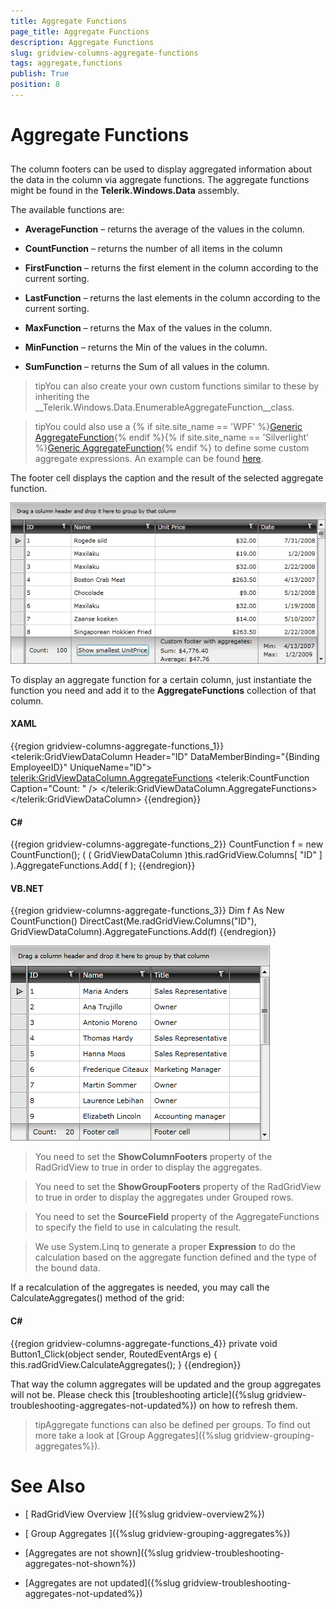 ```yaml
---
title: Aggregate Functions
page_title: Aggregate Functions
description: Aggregate Functions
slug: gridview-columns-aggregate-functions
tags: aggregate,functions
publish: True
position: 8
---
```


# Aggregate Functions



## 

The column footers can be used to display aggregated information about the data in the column via aggregate functions. The aggregate functions might be found in the __Telerik.Windows.Data__ assembly.

The available functions are:

* __AverageFunction__ – returns the average of the values in the column. 


* __CountFunction__ – returns the number of all items in the column 


* __FirstFunction__ – returns the first element in the column according to the current sorting. 


* __LastFunction__ – returns the last elements in the column according to the current sorting. 


* __MaxFunction__ – returns the Max of the values in the column. 


* __MinFunction__ – returns the Min of the values in the column. 


* __SumFunction__ – returns the Sum of all values in the column. 

>tipYou can also create your own custom functions similar to these by inheriting the __Telerik.Windows.Data.EnumerableAggregateFunction__class.

>tipYou could also use a 
          {% if site.site_name == 'WPF' %}[Generic AggregateFunction](http://www.telerik.com/help/wpf/allmembers_t_telerik_windows_data_aggregatefunction_2.html){% endif %}{% if site.site_name == 'Silverlight' %}[Generic AggregateFunction](http://www.telerik.com/help/silverlight/allmembers_t_telerik_windows_data_aggregatefunction_2.html){% endif %}
            to define some custom aggregate expressions. An example can be found [here](http://demos.telerik.com/silverlight/#GridView/CustomAggregates ).

The footer cell displays the caption and the result of the selected aggregate function.

![](images/RadGridView_Aggregate_Functions.png)

To display an aggregate function for a certain column, just instantiate the function you need and add it to the __AggregateFunctions__ collection of that column.

#### __XAML__

{{region gridview-columns-aggregate-functions_1}}
	<telerik:GridViewDataColumn Header="ID"
	                                DataMemberBinding="{Binding EmployeeID}"
	                                UniqueName="ID">
				<telerik:GridViewDataColumn.AggregateFunctions>
					<telerik:CountFunction Caption="Count: " />
				</telerik:GridViewDataColumn.AggregateFunctions>
	</telerik:GridViewDataColumn>
	{{endregion}}



#### __C#__

{{region gridview-columns-aggregate-functions_2}}
	CountFunction f = new CountFunction();
	( ( GridViewDataColumn )this.radGridView.Columns[ "ID" ] ).AggregateFunctions.Add( f );
	{{endregion}}



#### __VB.NET__

{{region gridview-columns-aggregate-functions_3}}
	Dim f As New CountFunction()
	DirectCast(Me.radGridView.Columns("ID"), GridViewDataColumn).AggregateFunctions.Add(f)
	{{endregion}}



![](images/RadGridView_Aggregate_Functions_010.png)

>You need to set the __ShowColumnFooters__ property of the RadGridView to true in order to display the aggregates.
            

>You need to set the __ShowGroupFooters__ property of the RadGridView to true in order to display the aggregates under Grouped rows.
            

>You need to set the __SourceField__ property of the AggregateFunctions to specify the field to use in calculating the result.
            

>We use System.Linq to generate a proper __Expression__ to do the calculation based on the aggregate function defined and the type of the bound data.
          

If a recalculation of the aggregates is needed, you may call the CalculateAggregates() method of the grid:

#### __C#__

{{region gridview-columns-aggregate-functions_4}}
	private void Button1_Click(object sender, RoutedEventArgs e)
	{
	   this.radGridView.CalculateAggregates();
	}
	{{endregion}}



That way the column aggregates will be updated and the group aggregates will not be. Please check this [troubleshooting article]({%slug gridview-troubleshooting-aggregates-not-updated%}) on how to refresh them.
        

>tipAggregate functions can also be defined per groups. To find out more take a look at [Group Aggregates]({%slug gridview-grouping-aggregates%}).

# See Also

 * [
        RadGridView Overview
      ]({%slug gridview-overview2%})

 * [
        Group Aggregates
      ]({%slug gridview-grouping-aggregates%})

 * [Aggregates are not shown]({%slug gridview-troubleshooting-aggregates-not-shown%})

 * [Aggregates are not updated]({%slug gridview-troubleshooting-aggregates-not-updated%})
